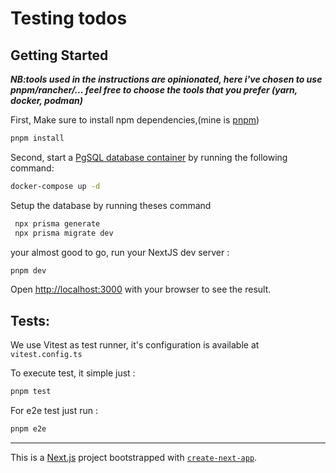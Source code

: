 # Testing todos


## Getting Started

***NB:tools used in the instructions are opinionated, here i've chosen to use pnpm/rancher/... feel free to choose the tools that you prefer (yarn, docker, podman)***


First, Make sure to install npm dependencies,(mine is [pnpm](https://pnpm.io/fr/))

```bash
pnpm install
```

Second, start a [PgSQL database container](https://hub.docker.com/_/postgres) by running the following command:

```bash
docker-compose up -d 
```
Setup the database by running theses command


```bash
 npx prisma generate
 npx prisma migrate dev
```

 your almost good to go, run your NextJS dev server :

```bash
pnpm dev
```

Open [http://localhost:3000](http://localhost:3000) with your browser to see the result.


## Tests:

We use Vitest as test runner, it's configuration is available at `vitest.config.ts`

To execute test, it simple just :

```bash
pnpm test
```

For e2e test just run : 

```bash
pnpm e2e

```

***

This is a [Next.js](https://nextjs.org/) project bootstrapped with [`create-next-app`](https://github.com/vercel/next.js/tree/canary/packages/create-next-app).

